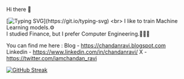 Hi there 👋<br>

[![Typing SVG](https://readme-typing-svg.demolab.com?font=Fira+Code&pause=1000&color=1541F7&width=435&lines=Greetings%2C+I'm+Chandan+Ravi.;it's+great+to+see+you😊.)](https://git.io/typing-svg) <br>
I like to train Machine Learning models.⚙️<br>
I studied Finance, but I prefer Computer Engineering.🧑🏻‍💻<br>

You can find me here :
Blog - https://chandanravi.blogspot.com<br>
Linkedin - https://www.linkedin.com/in/chandanravi/
X - https://twitter.com/iamchandan_ravi



[![GitHub Streak](https://streak-stats.demolab.com?user=chandanravic&theme=highcontrast)](https://git.io/streak-stats)



